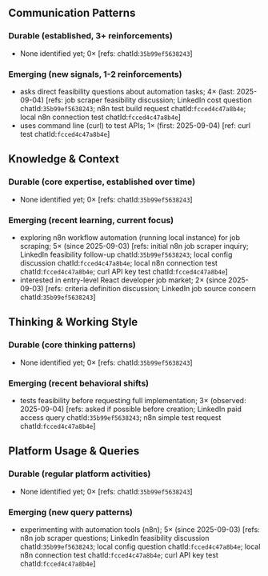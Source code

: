 ## Communication Patterns
### Durable (established, 3+ reinforcements)
- None identified yet; 0× [refs: chatId:`35b99ef5638243`]

### Emerging (new signals, 1-2 reinforcements)
- asks direct feasibility questions about automation tasks; 4× (last: 2025-09-04) [refs: job scraper feasibility discussion; LinkedIn cost question chatId:`35b99ef5638243`; n8n test build request chatId:`fcced4c47a8b4e`; local n8n connection test chatId:`fcced4c47a8b4e`]
- uses command line (curl) to test APIs; 1× (first: 2025-09-04) [ref: curl test chatId:`fcced4c47a8b4e`]

## Knowledge & Context
### Durable (core expertise, established over time)
- None identified yet; 0× [refs: chatId:`35b99ef5638243`]

### Emerging (recent learning, current focus)
- exploring n8n workflow automation (running local instance) for job scraping; 5× (since 2025-09-03) [refs: initial n8n job scraper inquiry; LinkedIn feasibility follow-up chatId:`35b99ef5638243`; local config discussion chatId:`fcced4c47a8b4e`; local n8n connection test chatId:`fcced4c47a8b4e`; curl API key test chatId:`fcced4c47a8b4e`]
- interested in entry-level React developer job market; 2× (since 2025-09-03) [refs: criteria definition discussion; LinkedIn job source concern chatId:`35b99ef5638243`]

## Thinking & Working Style
### Durable (core thinking patterns)
- None identified yet; 0× [refs: chatId:`35b99ef5638243`]

### Emerging (recent behavioral shifts)
- tests feasibility before requesting full implementation; 3× (observed: 2025-09-04) [refs: asked if possible before creation; LinkedIn paid access query chatId:`35b99ef5638243`; n8n simple test request chatId:`fcced4c47a8b4e`]

## Platform Usage & Queries
### Durable (regular platform activities)
- None identified yet; 0× [refs: chatId:`35b99ef5638243`]

### Emerging (new query patterns)
- experimenting with automation tools (n8n); 5× (since 2025-09-03) [refs: n8n job scraper questions; LinkedIn feasibility discussion chatId:`35b99ef5638243`; local config question chatId:`fcced4c47a8b4e`; local n8n connection test chatId:`fcced4c47a8b4e`; curl API key test chatId:`fcced4c47a8b4e`]